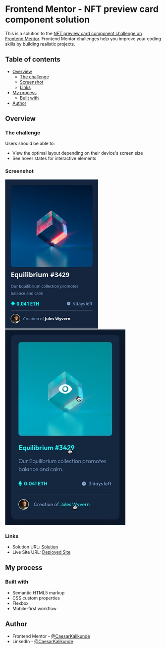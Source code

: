 # Frontend Mentor - NFT preview card component solution

This is a solution to the [NFT preview card component challenge on Frontend Mentor](https://www.frontendmentor.io/challenges/nft-preview-card-component-SbdUL_w0U). Frontend Mentor challenges help you improve your coding skills by building realistic projects. 

## Table of contents

- [Overview](#overview)
  - [The challenge](#the-challenge)
  - [Screenshot](#screenshot)
  - [Links](#links)
- [My process](#my-process)
  - [Built with](#built-with)
- [Author](#author)

## Overview

### The challenge

Users should be able to:

- View the optimal layout depending on their device's screen size
- See hover states for interactive elements

### Screenshot

![](./screenshots/screenshot.png)
![](./screenshots/active-states.jpg)

### Links

- Solution URL: [Solution](https://www.frontendmentor.io/solutions/responsive-landing-page-using-flexbox-I4W3fuLaGm)
- Live Site URL: [Deployed Site](https://caekali.github.io/NFT-preview-card-component/)

## My process

### Built with

- Semantic HTML5 markup
- CSS custom properties
- Flexbox
- Mobile-first workflow

## Author
- Frontend Mentor - [@CaesarKalikunde](https://www.frontendmentor.io/profile/caekali)
- LinkedIn - [@CaesarKalikunde](https://www.linkedin.com/in/caesar-kalikunde-ba62532a9/)

